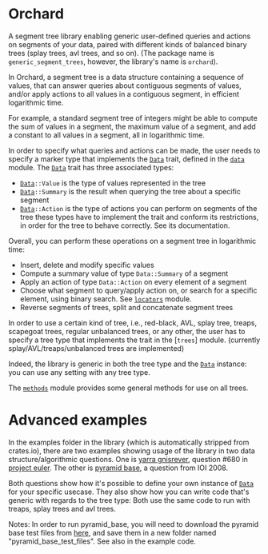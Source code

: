 # Orchard
A segment tree library enabling generic user-defined queries and actions on segments of your data,
paired with different kinds of balanced binary trees (splay trees, avl trees, and so on).
(The package name is `generic_segment_trees`, however, the library's name is `orchard`).

In Orchard, a segment tree is a data structure containing a sequence of values,
that can answer queries about contiguous segments of values,
and/or apply actions to all values in a contiguous segment, in efficient logarithmic time.

For example, a standard segment tree of integers might be able to compute
the sum of values in a segment, the maximum value of a segment,
and add a constant to all values in a segment, all in logarithmic time.

In order to specify what queries and actions can be made, the user needs to specify
a marker type that implements the [`Data`] trait, defined in the [`data`] module. The
[`Data`] trait has three associated types:
* [`Data`]`::Value` is the type of values represented in the tree
* [`Data`]`::Summary` is the result when querying the tree about a specific segment
* [`Data`]`::Action` is the type of actions you can perform on segments of the tree
these types have to implement the trait and conform its restrictions, in order
for the tree to behave correctly. See its documentation.

Overall, you can perform these operations on a segment tree in logarithmic time:
* Insert, delete and modify specific values
* Compute a summary value of type `Data::Summary` of a segment
* Apply an action of type `Data::Action` on every element of a segment
* Choose what segment to query/apply action on, or search for a specific element, using binary search. See [`locators`] module.
* Reverse segments of trees, split and concatenate segment trees

In order to use a certain kind of tree, i.e., red-black, AVL, splay tree, treaps,
scapegoat trees, regular unbalanced trees, or any other, the user has to specify
a tree type that implements the trait in the [`trees`] module. (currently
splay/AVL/treaps/unbalanced trees are implemented)

Indeed, the library is generic in both the tree type and the [`Data`] instance: you can use any
setting with any tree type.

The [`methods`] module provides some general methods for use on all trees.

# Advanced examples

In the examples folder in the library (which is automatically stripped from crates.io), there are two
examples showing usage of the library in two data structure/algorithmic questions. One is [yarra gnisrever], question #680 in [project euler]. The other is [pyramid base], a question from IOI 2008.

Both questions show how it's possible to define your own instance of [`Data`] for your specific usecase.
They also show how you can write code that's generic with regards to the tree type:
Both use the same code to run with treaps, splay trees and avl trees.

Notes: In order to run pyramid_base, you will need to download the pyramid base test files from [here], and save them in a new folder named "pyramid_base_test_files". See also in the example code.

[`Data`]: https://docs.rs/generic_segment_trees/*/orchard/data/trait.Data.html
[`data`]: https://docs.rs/generic_segment_trees/*/orchard/data/index.html
[`locators`]: https://docs.rs/generic_segment_trees/*/orchard/locators/index.html
[`methods`]: https://docs.rs/generic_segment_trees/*/orchard/trees/methods/index.html
[yarra gnisrever]: https://projecteuler.net/problem=680
[project euler]: https://projecteuler.net/
[pyramid base]: https://dmoj.ca/problem/ioi08p6
[here]: https://ioinformatics.org/page/ioi-2008/34